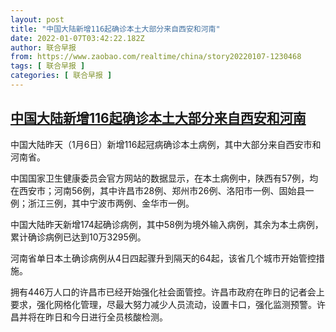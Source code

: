 ```yaml
---
layout: post
title: "中国大陆新增116起确诊本土大部分来自西安和河南"
date: 2022-01-07T03:42:22.182Z
author: 联合早报
from: https://www.zaobao.com/realtime/china/story20220107-1230468
tags: [ 联合早报 ]
categories: [ 联合早报 ]
---
```

<!--1641545700000-->
[中国大陆新增116起确诊本土大部分来自西安和河南](https://www.zaobao.com/realtime/china/story20220107-1230468)
------

<div>
<p>中国大陆昨天（1月6日）新增116起冠病确诊本土病例，其中大部分来自西安市和河南省。</p><p>中国国家卫生健康委员会官方网站的数据显示，在本土病例中，陕西有57例，均在西安市；河南56例，其中许昌市28例、郑州市26例、洛阳市一例、固始县一例；浙江三例，其中宁波市两例、金华市一例。</p><p>中国大陆昨天新增174起确诊病例，其中58例为境外输入病例，其余为本土病例，累计确诊病例已达到10万3295例。</p><section id="imu"><div id="dfp-ad-imu1">        </div></section><p>河南省单日本土确诊病例从4日四起骤升到隔天的64起，该省几个城市开始管控措施。</p><p>拥有446万人口的许昌市已经开始强化社会面管控。许昌市政府在昨日的记者会上要求，强化网格化管理，尽最大努力减少人员流动，设置卡口，强化监测预警。许昌并将在昨日和今日进行全员核酸检测。</p>      <div class="cx_paywall_placeholder" id="sph_cdp_40"></div>
</div>
